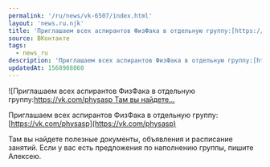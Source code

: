 ```yaml
---
permalink: '/ru/news/vk-6507/index.html'
layout: 'news.ru.njk'
title: 'Приглашаем всех аспирантов ФизФака в отдельную группу:[https://vk.com/physasp    Там вы найдете'
source: ВКонтакте
tags:
  - news_ru
description: 'Приглашаем всех аспирантов ФизФака в отдельную группу:[https://vk.com/physasp    Там вы найдете…'
updatedAt: 1568908860
---
```

![Приглашаем всех аспирантов ФизФака в отдельную группу:[https://vk.com/physasp    Там вы найдете…](https://sun9-54.userapi.com/impf/c858216/v858216653/7adec/sJYfhkM9kZA.jpg?size=1280x853&quality=96&sign=921bf8e97d4020b53757816a430beb2d&c_uniq_tag=wNQrJKSAGFGsfL2CL98U_ooeIr3dUJNrmNuj5srKXTw&type=album)

Приглашаем всех аспирантов ФизФака в отдельную группу: [https://vk.com/physasp](https://vk.com/physasp)

Там вы найдете полезные документы, объявления и расписание занятий. Если у вас есть предложения по наполнению группы, пишите Алексею.
